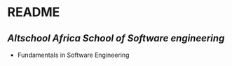 # README
## _Altschool Africa School of Software engineering_
- Fundamentals in Software Engineering

